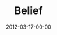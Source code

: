 ---
layout: message
category: message
series: "Game Changers"
title: "Belief "
date: 2012-03-17-00-00
message_id: 718
sc-permalink-url: "http://soundcloud.com/crdschurch/belief"
audio: "http://s3.amazonaws.com/crossroads-media/messages/audio/gamechangers_02.mp3"
audio-duration: "55:15"
program: "http://s3.amazonaws.com/crossroads-media/documents/03_17-18_12Program.pdf"
description: "Today we're talking about how Game Changers believe in something bigger than themselves."
video: "http://s3.amazonaws.com/crossroads-media/messages/video/gamechangers_02.mp4"
video-duration: "55:23"
yt-embed-url: "//www.youtube.com/embed/OA3yQMMypXk"
video-image: "http://s3.amazonaws.com/crossroads-media/images/gamechangers_02_still.jpg"
tag: 
 - mingo
 - game-changers
 - belief
 - citylink
 - program
explicit: false
---